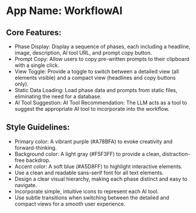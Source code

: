 # **App Name**: WorkflowAI

## Core Features:

- Phase Display: Display a sequence of phases, each including a headline, image, description, AI tool URL, and prompt copy button.
- Prompt Copy: Allow users to copy pre-written prompts to their clipboard with a single click.
- View Toggle: Provide a toggle to switch between a detailed view (all elements visible) and a compact view (headlines and copy buttons only).
- Static Data Loading: Load phase data and prompts from static files, eliminating the need for a database.
- AI Tool Suggestion: AI Tool Recommendation: The LLM acts as a tool to suggest the appropriate AI tool to incorporate into the workflow.

## Style Guidelines:

- Primary color: A vibrant purple (#A78BFA) to evoke creativity and forward-thinking.
- Background color: A light gray (#F5F3FF) to provide a clean, distraction-free backdrop.
- Accent color: A soft blue (#A5D8FF) to highlight interactive elements.
- Use a clean and readable sans-serif font for all text elements.
- Design a clear visual hierarchy, making each phase distinct and easy to navigate.
- Incorporate simple, intuitive icons to represent each AI tool.
- Use subtle transitions when switching between the detailed and compact views for a smooth user experience.